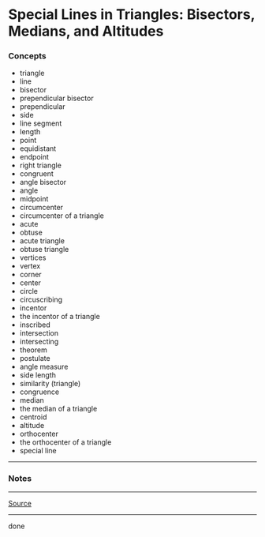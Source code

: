 # Special Lines in Triangles: Bisectors, Medians, and Altitudes

### Concepts

- triangle
- line
- bisector
- prependicular bisector
- prependicular
- side
- line segment
- length
- point
- equidistant
- endpoint
- right triangle
- congruent
- angle bisector
- angle
- midpoint
- circumcenter
- circumcenter of a triangle
- acute
- obtuse
- acute triangle
- obtuse triangle
- vertices
- vertex
- corner
- center
- circle
- circuscribing
- incentor
- the incentor of a triangle
- inscribed
- intersection
- intersecting
- theorem
- postulate
- angle measure
- side length
- similarity (triangle)
- congruence
- median
- the median of a triangle
- centroid
- altitude
- orthocenter
- the orthocenter of a triangle
- special line

---

### Notes

---

[Source](https://youtu.be/ByWrUSKHTGc)

---

done
